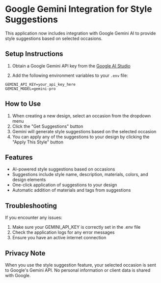 # Google Gemini Integration for Style Suggestions

This application now includes integration with Google Gemini AI to provide style suggestions based on selected occasions.

## Setup Instructions

1. Obtain a Google Gemini API key from the [Google AI Studio](https://makersuite.google.com/app/apikey)

2. Add the following environment variables to your `.env` file:

```
GEMINI_API_KEY=your_api_key_here
GEMINI_MODEL=gemini-pro
```

## How to Use

1. When creating a new design, select an occasion from the dropdown menu
2. Click the "Get Suggestions" button
3. Gemini will generate style suggestions based on the selected occasion
4. You can apply any of the suggestions to your design by clicking the "Apply This Style" button

## Features

- AI-powered style suggestions based on occasions
- Suggestions include style name, description, materials, colors, and design elements
- One-click application of suggestions to your design
- Automatic addition of materials and tags from suggestions

## Troubleshooting

If you encounter any issues:

1. Make sure your GEMINI_API_KEY is correctly set in the .env file
2. Check the application logs for any error messages
3. Ensure you have an active internet connection

## Privacy Note

When you use the style suggestion feature, your selected occasion is sent to Google's Gemini API. No personal information or client data is shared with Google.
